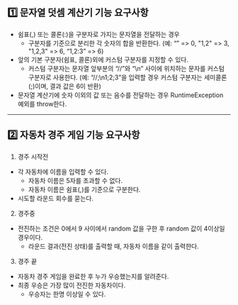 ## 1️⃣ 문자열 덧셈 계산기 기능 요구사항

- 쉼표(,) 또는 콜론(:)을 구분자로 가지는 문자열을 전달하는 경우 
  - 구분자를 기준으로 분리한 각 숫자의 합을 반환한다.
    (예: “” => 0, "1,2" => 3, "1,2,3" => 6, “1,2:3” => 6) 
- 앞의 기본 구분자(쉼표, 콜론)외에 커스텀 구분자를 지정할 수 있다. 
  - 커스텀 구분자는 문자열 앞부분의 “//”와 “\n” 사이에 위치하는 문자를 커스텀 구분자로 사용한다.
    (예: “//;\n1;2;3”을 입력할 경우 커스텀 구분자는 세미콜론(;)이며, 결과 값은 6이 반환)
- 문자열 계산기에 숫자 이외의 값 또는 음수를 전달하는 경우 RuntimeException 예외를 throw한다.

---

## 2️⃣ 자동차 경주 게임 기능 요구사항
1. 경주 시작전
- 각 자동차에 이름을 입력할 수 있다. 
  - 자동차 이름은 5자를 초과할 수 없다.
  - 자동차 이름은 쉼표(,)를 기준으로 구분한다. 
- 시도할 라운드 회수를 묻는다.
2. 경주중
- 전진하는 조건은 0에서 9 사이에서 random 값을 구한 후 random 값이 4이상일 경우이다.
  - 라운드 결과(전진 상태)를 출력할 때, 자동차 이름을 같이 출력한다.
3. 경주 끝
- 자동차 경주 게임을 완료한 후 누가 우승했는지를 알려준다.
- 최종 우승은 가장 많이 전진한 자동차이다.
  - 우승자는 한명 이상일 수 있다.

